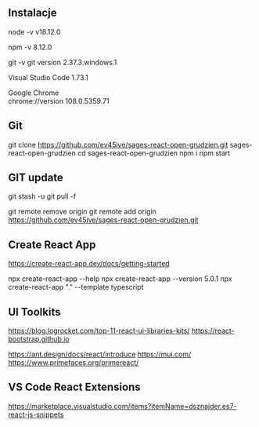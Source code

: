 ## Instalacje
node -v
v18.12.0

npm -v
8.12.0

git -v
git version 2.37.3.windows.1

Visual Studio Code
1.73.1

Google Chrome	
chrome://version 
108.0.5359.71

## Git 
git clone https://github.com/ev45ive/sages-react-open-grudzien.git sages-react-open-grudzien
cd sages-react-open-grudzien
npm i 
npm start

## GIT update 
git stash -u 
git pull -f

git remote remove origin
git remote add origin https://github.com/ev45ive/sages-react-open-grudzien.git
## Create React App
https://create-react-app.dev/docs/getting-started

npx create-react-app --help
npx create-react-app --version
5.0.1
npx create-react-app "." --template typescript 


## UI Toolkits
https://blog.logrocket.com/top-11-react-ui-libraries-kits/
https://react-bootstrap.github.io

https://ant.design/docs/react/introduce
https://mui.com/
https://www.primefaces.org/primereact/


## VS Code React Extensions
https://marketplace.visualstudio.com/items?itemName=dsznajder.es7-react-js-snippets